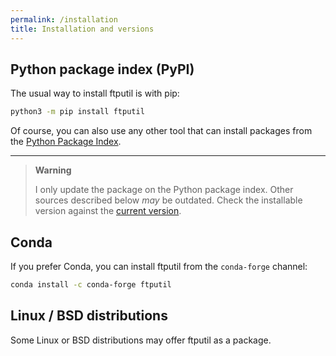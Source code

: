 ```yaml
---
permalink: /installation
title: Installation and versions
---
```


## Python package index (PyPI)

The usual way to install ftputil is with pip:
```bash
python3 -m pip install ftputil
```

Of course, you can also use any other tool that can install packages
from the [Python Package Index](https://pypi.python.org/).

----

> **Warning**
>
> I only update the package on the Python package index. Other sources
> described below *may* be outdated. Check the installable version
> against the [current version](/versions#version-history).

## Conda

If you prefer Conda, you can install ftputil from the `conda-forge`
channel:
```bash
conda install -c conda-forge ftputil
```

## Linux / BSD distributions

Some Linux or BSD distributions may offer ftputil as a package.
